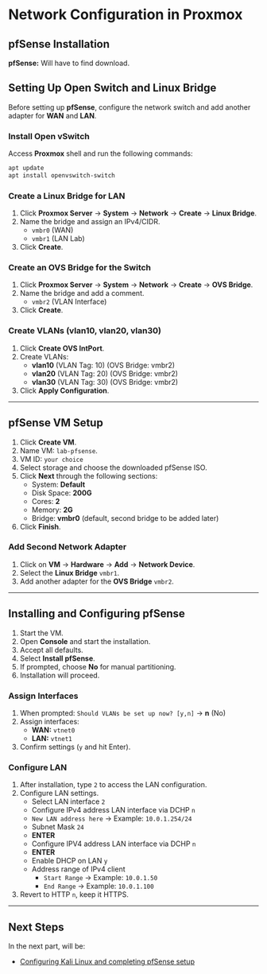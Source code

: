 # Network Configuration in Proxmox

## pfSense Installation

**pfSense:** Will have to find download.

## Setting Up Open Switch and Linux Bridge
Before setting up **pfSense**, configure the network switch and add another adapter for **WAN** and **LAN**.

### Install Open vSwitch
Access **Proxmox** shell and run the following commands:
```sh
apt update
apt install openvswitch-switch
```

### Create a Linux Bridge for LAN
1. Click **Proxmox Server** → **System** → **Network** → **Create** → **Linux Bridge**.
2. Name the bridge and assign an IPv4/CIDR.
	- `vmbr0` (WAN)
	- `vmbr1` (LAN Lab)
3. Click **Create**.

### Create an OVS Bridge for the Switch
1. Click **Proxmox Server** → **System** → **Network** → **Create** → **OVS Bridge**.
2. Name the bridge and add a comment.
      - `vmbr2` (VLAN Interface)
3. Click **Create**.

### Create VLANs (vlan10, vlan20, vlan30)
1. Click **Create OVS IntPort**.
2. Create VLANs:
	- **vlan10** (VLAN Tag: 10) (OVS Bridge: vmbr2)
	- **vlan20** (VLAN Tag: 20) (OVS Bridge: vmbr2)
	- **vlan30** (VLAN Tag: 30) (OVS Bridge: vmbr2)
3. Click **Apply Configuration**.

---
## pfSense VM Setup
1. Click **Create VM**.
2. Name VM: `lab-pfsense`.
3. VM ID: `your choice`
4. Select storage and choose the downloaded pfSense ISO.
5. Click **Next** through the following sections:
	- System: **Default**
	- Disk Space: **200G**
	- Cores: **2**
	- Memory: **2G**
	- Bridge: **vmbr0** (default, second bridge to be added later)
6. Click **Finish**.

### Add Second Network Adapter
1. Click on **VM** → **Hardware** → **Add** → **Network Device**.
2. Select the **Linux Bridge** `vmbr1`.
3. Add another adapter for the **OVS Bridge** `vmbr2`.

---
## Installing and Configuring pfSense
1. Start the VM.
2. Open **Console** and start the installation.
3. Accept all defaults.
4. Select **Install pfSense**.
5. If prompted, choose **No** for manual partitioning.
6. Installation will proceed.

### Assign Interfaces
1. When prompted: `Should VLANs be set up now? [y,n]` → **n** (No)
2. Assign interfaces:
	- **WAN:** `vtnet0`
	- **LAN:** `vtnet1`
3. Confirm settings (`y` and hit Enter).

### Configure LAN
1. After installation, type `2` to access the LAN configuration.
2. Configure LAN settings.
	- Select LAN interface `2`
	- Configure IPv4 address LAN interface via DCHP `n`
	- `New LAN address here` → Example: `10.0.1.254/24`
	- Subnet Mask `24`
	- **ENTER**
	- Configure IPV4 address LAN interface via DCHP `n`
	- **ENTER**
	- Enable DHCP on LAN `y`
	- Address range of IPv4 client
		- `Start Range` → Example: `10.0.1.50`
        - `End Range` → Example: `10.0.1.100`
3. Revert to HTTP `n`, keep it HTTPS.

---
## Next Steps
In the next part, will be:
- [Configuring Kali Linux and completing pfSense setup](02-kali-pfsense-configuration.md)
